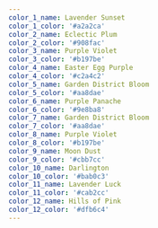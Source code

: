 ```yaml
---
color_1_name: Lavender Sunset
color_1_color: '#a2a2ca'
color_2_name: Eclectic Plum
color_2_color: '#908fac'
color_3_name: Purple Violet
color_3_color: '#b197be'
color_4_name: Easter Egg Purple
color_4_color: '#c2a4c2'
color_5_name: Garden District Bloom
color_5_color: '#aa8dae'
color_6_name: Purple Panache
color_6_color: '#9e8ba8'
color_7_name: Garden District Bloom
color_7_color: '#aa8dae'
color_8_name: Purple Violet
color_8_color: '#b197be'
color_9_name: Moon Dust
color_9_color: '#cbb7cc'
color_10_name: Darlington
color_10_color: '#bab0c3'
color_11_name: Lavender Luck
color_11_color: '#cab2cc'
color_12_name: Hills of Pink
color_12_color: '#dfb6c4'
---
```

